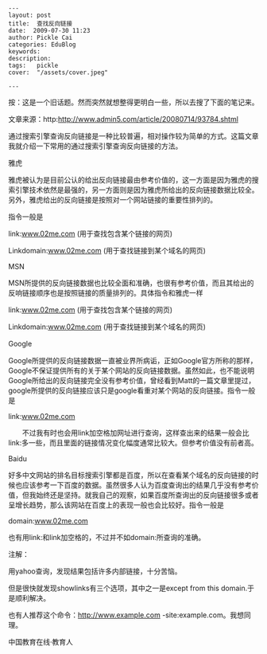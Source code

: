 
    ---
    layout: post  
    title:  查找反向链接  
    date:  2009-07-30 11:23  
    author: Pickle Cai  
    categories: EduBlog  
    keywords: 
    description:   
    tags:	pickle   
    cover:  "/assets/cover.jpeg"  

    ---  
    
按：这是一个旧话题。然而突然就想整得更明白一些，所以去搜了下面的笔记来。



文章来源：http:http://www.admin5.com/article/20080714/93784.shtml



 



通过搜索引擎查询反向链接是一种比较普遍，相对操作较为简单的方式。这篇文章我就介绍一下常用的通过搜索引擎查询反向链接的方法。





雅虎



雅虎被认为是目前公认的给出反向链接最由参考价值的，这一方面是因为雅虎的搜索引擎技术依然是最强的，另一方面则是因为雅虎所给出的反向链接数据比较全。另外，雅虎给出的反向链接是按照对一个网站链接的重要性排列的。



指令一般是







link:www.02me.com (用于查找包含某个链接的网页) 

Linkdomain:www.02me.com (用于查找链接到某个域名的网页)

MSN



MSN所提供的反向链接数据也比较全面和准确，也很有参考价值，而且其给出的反响链接顺序也是按照链接的质量排列的。具体指令和雅虎一样







link:www.02me.com (用于查找包含某个链接的网页) 

Linkdomain:www.02me.com (用于查找链接到某个域名的网页)

Google　　



Google所提供的反向链接数据一直被业界所病诟，正如Google官方所称的那样，Google不保证提供所有的关于某个网站的反向链接数据。虽然如此，也不能说明Google所给出的反向链接完全没有参考价值，曾经看到Matt的一篇文章里提过，google所提供的反向链接应该只是google看重对某个网站的反向链接。指令一般是









link:www.02me.com

　　不过我有时也会用link加空格加网址进行查询，这样查出来的结果一般会比link:多一些，而且里面的链接情况变化幅度通常比较大。但参考价值没有前者高。





Baidu



好多中文网站的排名目标搜索引擎都是百度，所以在查看某个域名的反向链接的时候也应该参考一下百度的数据。虽然很多人认为百度查询出的结果几乎没有参考价值，但我始终还是坚持。就我自己的观察，如果百度所查询出的反向链接很多或者呈增长趋势，那么该网站在百度上的表现一般也会比较好。指令一般是







domain:www.02me.com



也有用link:和link加空格的，不过并不如domain:所查询的准确。



 



注解：



用yahoo查询，发现结果包括许多内部链接，十分苦恼。



但是很快就发现showlinks有三个选项，其中之一是except from this domain.于是顺利解决。



也有人推荐这个命令：http://www.example.com -site:example.com。我想同理。



		    
 中国教育在线·教育人

